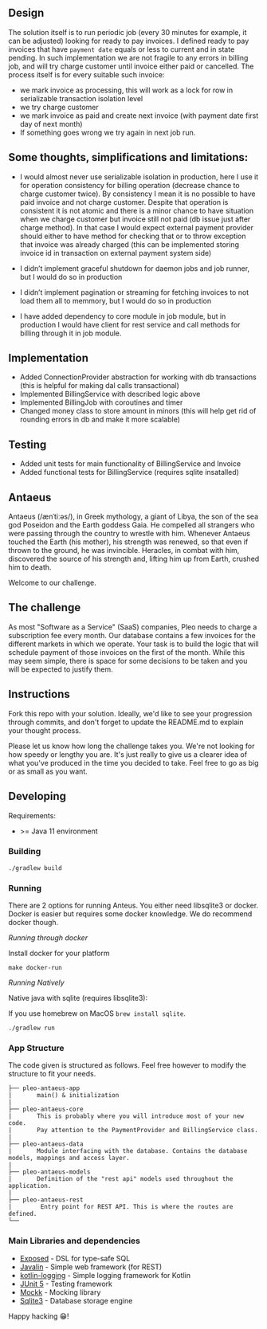 ## Design
The solution itself is to run periodic job (every 30 minutes for example, it can be adjusted) looking for ready to pay invoices. I defined ready to pay invoices that have `payment date` equals or less to current and in state pending. In such implementation we are not fragile to any errors in billing job, and will try charge customer until invoice either paid or cancelled. The process itself is for every suitable such invoice:
- we mark invoice as processing, this will work as a lock for row in serializable transaction isolation level
- we try charge customer
- we mark invoice as paid and create next invoice (with payment date first day of next month)
- If something goes wrong we try again in next job run.

## Some thoughts, simplifications and limitations:

- I would almost never use serializable isolation in production, here I use it for operation consistency for billing operation (decrease chance to charge customer twice). By consistency I mean it is no possible to have paid invoice and not charge customer. Despite that operation is consistent it is not atomic and there is a minor chance to have situation when we charge customer but invoice still not paid (db issue just after charge method). In that case I would expect external payment provider should either to have method for checking that or to throw exception that invoice was already charged (this can be implemented storing invoice id in transaction on external payment system side)

- I didn’t implement graceful shutdown for daemon jobs and job runner, but I would do so in production

- I didn’t implement pagination or streaming for fetching invoices to not load them all to memmory, but I would do so in production

- I have added dependency to core module in job module, but in production I would have client for rest service and call methods for billing through it in job module.
 
 
## Implementation

- Added ConnectionProvider abstraction for working with db transactions (this is helpful for making dal calls transactional)
- Implemented BillingService with described logic above 
- Implemented BillingJob with coroutines and timer
- Changed money class to store amount in minors (this will help get rid of rounding errors in db and make it more scalable)
 
## Testing

- Added unit tests for main functionality of BillingService and Invoice
- Added functional tests for BillingService (requires sqlite insatalled)

## Antaeus

Antaeus (/ænˈtiːəs/), in Greek mythology, a giant of Libya, the son of the sea god Poseidon and the Earth goddess Gaia. He compelled all strangers who were passing through the country to wrestle with him. Whenever Antaeus touched the Earth (his mother), his strength was renewed, so that even if thrown to the ground, he was invincible. Heracles, in combat with him, discovered the source of his strength and, lifting him up from Earth, crushed him to death.

Welcome to our challenge.

## The challenge

As most "Software as a Service" (SaaS) companies, Pleo needs to charge a subscription fee every month. Our database contains a few invoices for the different markets in which we operate. Your task is to build the logic that will schedule payment of those invoices on the first of the month. While this may seem simple, there is space for some decisions to be taken and you will be expected to justify them.

## Instructions

Fork this repo with your solution. Ideally, we'd like to see your progression through commits, and don't forget to update the README.md to explain your thought process.

Please let us know how long the challenge takes you. We're not looking for how speedy or lengthy you are. It's just really to give us a clearer idea of what you've produced in the time you decided to take. Feel free to go as big or as small as you want.

## Developing

Requirements:
- \>= Java 11 environment

### Building

```
./gradlew build
```

### Running

There are 2 options for running Anteus. You either need libsqlite3 or docker. Docker is easier but requires some docker knowledge. We do recommend docker though.


*Running through docker*

Install docker for your platform

```
make docker-run
```

*Running Natively*

Native java with sqlite (requires libsqlite3):

If you use homebrew on MacOS `brew install sqlite`.

```
./gradlew run
```


### App Structure
The code given is structured as follows. Feel free however to modify the structure to fit your needs.
```
├── pleo-antaeus-app
|       main() & initialization
|
├── pleo-antaeus-core
|       This is probably where you will introduce most of your new code.
|       Pay attention to the PaymentProvider and BillingService class.
|
├── pleo-antaeus-data
|       Module interfacing with the database. Contains the database models, mappings and access layer.
|
├── pleo-antaeus-models
|       Definition of the "rest api" models used throughout the application.
|
├── pleo-antaeus-rest
|        Entry point for REST API. This is where the routes are defined.
└──
```

### Main Libraries and dependencies
* [Exposed](https://github.com/JetBrains/Exposed) - DSL for type-safe SQL
* [Javalin](https://javalin.io/) - Simple web framework (for REST)
* [kotlin-logging](https://github.com/MicroUtils/kotlin-logging) - Simple logging framework for Kotlin
* [JUnit 5](https://junit.org/junit5/) - Testing framework
* [Mockk](https://mockk.io/) - Mocking library
* [Sqlite3](https://sqlite.org/index.html) - Database storage engine

Happy hacking 😁!
